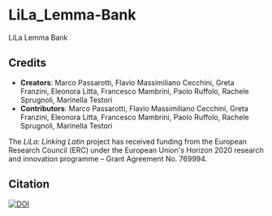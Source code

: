 # LiLa_Lemma-Bank
LiLa Lemma Bank

## Credits

- **Creators**: Marco Passarotti, Flavio Massimiliano Cecchini, Greta Franzini, Eleonora Litta, Francesco Mambrini, Paolo Ruffolo, Rachele Sprugnoli, Marinella Testori
- **Contributors**: Marco Passarotti, Flavio Massimiliano Cecchini, Greta Franzini, Eleonora Litta, Francesco Mambrini, Paolo Ruffolo, Rachele Sprugnoli, Marinella Testori

The _LiLa: Linking Latin_ project has received funding from the European Research Council (ERC) under the European Union's Horizon 2020 research and innovation programme – Grant Agreement No. 769994.

## Citation
[![DOI](https://zenodo.org/badge/DOI/10.5281/zenodo.4017229.svg)](https://doi.org/10.5281/zenodo.4017229)
